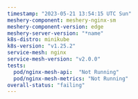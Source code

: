 ```yaml
---
timestamp: "2023-05-21 13:54:15 UTC Sun"
meshery-component: meshery-nginx-sm
meshery-component-version: edge
meshery-server-version: "*name"
k8s-distro: minikube
k8s-version: "v1.25.2"
service-mesh: nginx
service-mesh-version: "v2.0.0"
tests:
  pod/nginx-mesh-api:  "Not Running"
  pod/nginx-mesh-metrics: "Not Running"
overall-status: "failing"
---
```

